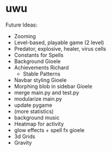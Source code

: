 # uwu
Future Ideas:
- Zooming
- Level-based, playable game (2 level)
- Predator, explosive, healer, virus cells
- Constants for Spells
- Background Gioele
- Achievements Richard
  - Stable Patterns
- Navbar styling Gioele
- Morphing blob in sidebar Gioele
- merge main.py and test.py 
- modularize main.py
- update pygame
- (more statistics)
- background music
- Heatmap for activity
- glow effects + spell fx gioele
- 3d Grids
- Gravity
